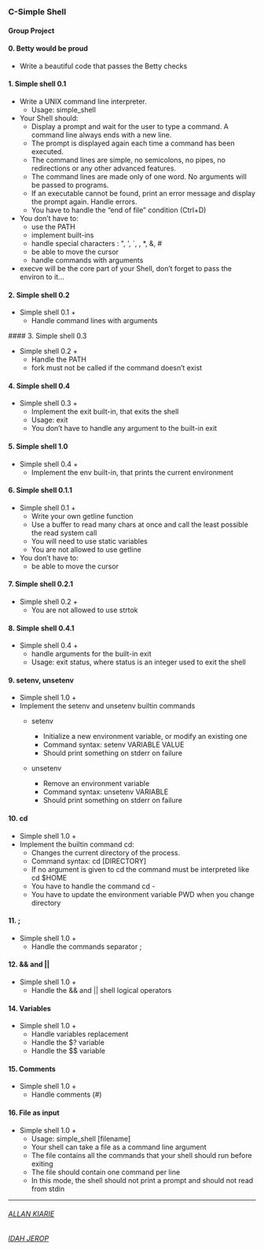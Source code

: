 ### C-Simple Shell

#### Group Project

#### 0. Betty would be proud
- Write a beautiful code that passes the Betty checks

#### 1. Simple shell 0.1
- Write a UNIX command line interpreter.
   - Usage: simple_shell
- Your Shell should:
   - Display a prompt and wait for the user to type a command. A command line always ends with a new line.
   - The prompt is displayed again each time a command has been executed.
   - The command lines are simple, no semicolons, no pipes, no redirections or any other advanced features.
   - The command lines are made only of one word. No arguments will be passed to programs.
   - If an executable cannot be found, print an error message and display the prompt again.
Handle errors.
   - You have to handle the “end of file” condition (Ctrl+D)
- You don’t have to:
   - use the PATH
   - implement built-ins
   - handle special characters : ", ', `, \, *, &, #
   - be able to move the cursor
   - handle commands with arguments
- execve will be the core part of your Shell, don’t forget to pass the environ to it…

#### 2. Simple shell 0.2
- Simple shell 0.1 +
   - Handle command lines with arguments

#### 3. Simple shell 0.3
- Simple shell 0.2 +
   - Handle the PATH
   - fork must not be called if the command doesn’t exist

#### 4. Simple shell 0.4
- Simple shell 0.3 +
   - Implement the exit built-in, that exits the shell
   - Usage: exit
   - You don’t have to handle any argument to the built-in exit

#### 5. Simple shell 1.0
- Simple shell 0.4 +
   - Implement the env built-in, that prints the current environment

#### 6. Simple shell 0.1.1
- Simple shell 0.1 +
   - Write your own getline function
   - Use a buffer to read many chars at once and call the least possible the read system call
   - You will need to use static variables
   - You are not allowed to use getline
- You don’t have to:
   - be able to move the cursor

#### 7. Simple shell 0.2.1
- Simple shell 0.2 +
   - You are not allowed to use strtok

#### 8. Simple shell 0.4.1
- Simple shell 0.4 +
   - handle arguments for the built-in exit
   - Usage: exit status, where status is an integer used to exit the shell

#### 9. setenv, unsetenv
- Simple shell 1.0 +
- Implement the setenv and unsetenv builtin commands
   - setenv
      - Initialize a new environment variable, or modify an existing one
      - Command syntax: setenv VARIABLE VALUE
      - Should print something on stderr on failure

   - unsetenv
      - Remove an environment variable
      - Command syntax: unsetenv VARIABLE
      - Should print something on stderr on failure

#### 10. cd
- Simple shell 1.0 +
- Implement the builtin command cd:
   - Changes the current directory of the process.
   - Command syntax: cd [DIRECTORY]
   - If no argument is given to cd the command must be interpreted like cd $HOME
   - You have to handle the command cd -
   - You have to update the environment variable PWD when you change directory

#### 11. ;
- Simple shell 1.0 +
   - Handle the commands separator ;

#### 12. && and ||
- Simple shell 1.0 +
   - Handle the && and || shell logical operators

#### 14. Variables
- Simple shell 1.0 +
   - Handle variables replacement
   - Handle the $? variable
   - Handle the $$ variable

#### 15. Comments
- Simple shell 1.0 +
   - Handle comments (#)

#### 16. File as input
- Simple shell 1.0 +
   - Usage: simple_shell [filename]
   - Your shell can take a file as a command line argument
   - The file contains all the commands that your shell should run before exiting
   - The file should contain one command per line
   - In this mode, the shell should not print a prompt and should not read from stdin

--------------------------------------------------------------
###### [ALLAN KIARIE](https://github.com/Allan-Kiarie)
###### [IDAH JEROP](https://github.com/Jerdah)
